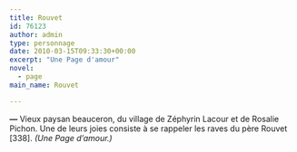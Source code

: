 ```yaml
---
title: Rouvet
id: 76123
author: admin
type: personnage
date: 2010-03-15T09:33:30+00:00
excerpt: "Une Page d'amour"
novel:
  - page
main_name: Rouvet

---
```

**—** Vieux paysan beauceron, du village de Zéphyrin Lacour et de Rosalie Pichon. Une de leurs joies consiste à se rappeler les raves du père Rouvet [338]. _(Une Page d&rsquo;amour.)_
